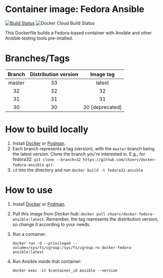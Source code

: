 # Container image: Fedora Ansible

[![Build Status](https://travis-ci.com/chzerv/docker-fedora-ansible.svg?branch=master)](https://travis-ci.com/chzerv/docker-fedora-ansible)
![Docker Cloud Build Status](https://img.shields.io/docker/cloud/build/chzerv/docker-fedora-ansible)

This Dockerfile builds a Fedora-based container with Ansible and other Ansible testing tools pre-intalled.

# Branches/Tags

| Branch | Distribution version | Image tag           |
| :----: | :------------------: | :-------:           |
| master | 33                   | latest              |
| 32     | 32                   | 32                  |
| 31     | 31                   | 31                  |
| 30     | 30                   | 30     [deprecated] |

# How to build locally

1. Install [Docker](https://docs.docker.com/engine/install/) or [Podman](https://podman.io/getting-started/installation.html).
2. Each branch represents a tag (version), with the `master` branch being the latest version. Clone the branch you're interested in. E.g., for fedora32: `git clone --branch=32 https://github.com/chzerv/docker-fedora-ansible.git`.
3. `cd` into the directory and run `docker build -t fedora32-ansible`

# How to use

1. Install [Docker](https://docs.docker.com/engine/install/) or [Podman](https://podman.io/getting-started/installation.html).
2. Pull this image from _Docker hub_: `docker pull chzerv/docker-fedora-ansible:latest`. Remember, the tag represents the distribution version, so change it according to your needs.
3. Run a container:

   ```shell
   docker run -d --privileged --volume=/sys/fs/cgroup:/sys/fs/cgroup:ro docker-fedora-ansible:latest
   ```

4. Run Ansible inside that container:

   ```shell
   docker exec -it $container_id ansible --version
   ```
